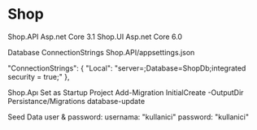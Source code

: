 # Shop
Shop.API Asp.net Core 3.1
Shop.UI Asp.net Core 6.0

Database ConnectionStrings
Shop.API/appsettings.json

"ConnectionStrings": {
    "Local": "server=<YourDbServerName>;Database=ShopDb;integrated security = true;"
  },

Shop.Apı Set as Startup Project
Add-Migration InitialCreate -OutputDir Persistance/Migrations
database-update

Seed Data user & password:
usernama: "kullanici"
password: "kullanici"
